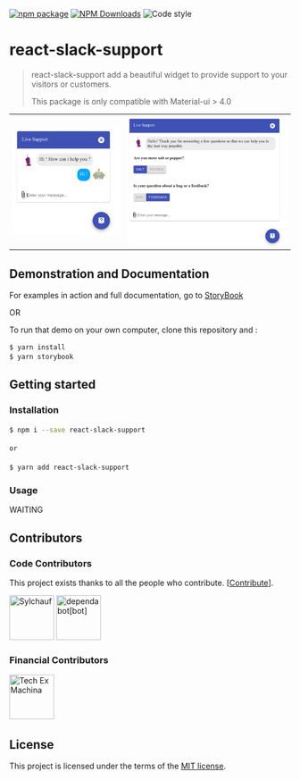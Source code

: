 [![npm package](https://img.shields.io/npm/v/react-slack-support/latest.svg)](https://www.npmjs.com/package/react-slack-support)
[![NPM Downloads](https://img.shields.io/npm/dm/react-slack-support.svg?style=flat)](https://npmcharts.com/compare/react-slack-support?minimal=true)
![Code style](https://img.shields.io/badge/code_style-prettier-ff69b4.svg)

# react-slack-support

> react-slack-support add a beautiful widget to provide support to your visitors or customers.
>
> This package is only compatible with Material-ui > 4.0


|  | | 
| ------------- | ------------- |
| <img src="https://raw.githubusercontent.com/techexmachina/react-slack-support/master/react-slack-support-demo.png" alt="alt text" width="100%"> | <img src="https://raw.githubusercontent.com/techexmachina/react-slack-support/master/react-slack-support-demo2.png" alt="alt text" width="100%"> |


## Demonstration and Documentation

For examples in action and full documentation, go to [StoryBook](https://react-slack-support.netlify.com/)

OR

To run that demo on your own computer, clone this repository and :

```bash
$ yarn install
$ yarn storybook
```

## Getting started

### Installation

```bash
$ npm i --save react-slack-support

or

$ yarn add react-slack-support
```

### Usage

WAITING

## Contributors

### Code Contributors

This project exists thanks to all the people who contribute. [[Contribute](CONTRIBUTING.md)].
<a href="https://github.com/techexmachina/react-slack-support/graphs/contributors">

[//]: contributor-faces

<a href="https://github.com/Sylchauf"><img src="https://avatars2.githubusercontent.com/u/5569487?v=4" title="Sylchauf" width="80" height="80"></a>
<a href="https://github.com/apps/dependabot"><img src="https://avatars0.githubusercontent.com/in/29110?v=4" title="dependabot[bot]" width="80" height="80"></a>

[//]: contributor-faces

### Financial Contributors

<a href="https://github.com/techexmachina"><img src="https://avatars3.githubusercontent.com/u/36532333?v=4" title="Tech Ex Machina" width="80" height="80"></a>

## License

This project is licensed under the terms of the [MIT license](/LICENSE).
